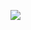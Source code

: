 ![](https://komarev.com/ghpvc/?username=andrey-mitko&color=52b788&style=for-the-badge)
<!--
**andrey-mitko/andrey-mitko** is a ✨ _special_ ✨ repository because its `README.md` (this file) appears on your GitHub profile.

Here are some ideas to get you started:
- ### 🔭 Currently working as Software Developer
- ### 💬 Ask me about Web / iOS Development
- ### 📫 Reach me here: [LinkedIn](https://www.linkedin.com/in/mitk8)
- 🔭 I’m currently working on ...
- 🌱 Currently learning Python, React.js
- 👯 I’m looking to collaborate on ...
- 🤔 I’m looking for help with ...
- 💬 Ask me about ...
- 📫 How to reach me: ...
- 😄 Pronouns: ...
- ⚡ Fun fact: ...
-->
